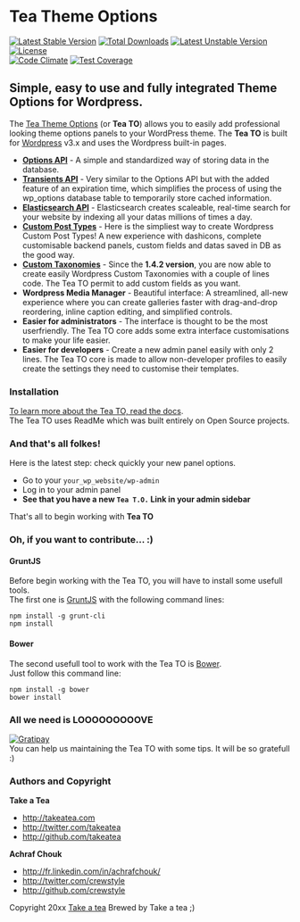 # Tea Theme Options

[![Latest Stable Version](https://poser.pugx.org/takeatea/tea-theme-options/v/stable.svg)](https://packagist.org/packages/takeatea/tea-theme-options) [![Total Downloads](https://poser.pugx.org/takeatea/tea-theme-options/downloads.svg)](https://packagist.org/packages/takeatea/tea-theme-options) [![Latest Unstable Version](https://poser.pugx.org/takeatea/tea-theme-options/v/unstable.svg)](https://packagist.org/packages/takeatea/tea-theme-options) [![License](https://poser.pugx.org/takeatea/tea-theme-options/license.svg)](https://packagist.org/packages/takeatea/tea-theme-options)  
[![Code Climate](https://codeclimate.com/github/Takeatea/tea_theme_options/badges/gpa.svg)](https://codeclimate.com/github/Takeatea/tea_theme_options) [![Test Coverage](https://codeclimate.com/github/Takeatea/tea_theme_options/badges/coverage.svg)](https://codeclimate.com/github/Takeatea/tea_theme_options)



## Simple, easy to use and fully integrated Theme Options for Wordpress.

The [Tea Theme Options](https://github.com/Takeatea/tea_theme_options) (or **Tea TO**) allows you to easily add professional looking theme options panels to your WordPress theme. The **Tea TO** is built for [Wordpress](http://wordpress.org "CMS Wordpress") v3.x and uses the Wordpress built-in pages.

+ **[Options API](http://codex.wordpress.org/Options_API)** - A simple and standardized way of storing data in the database.
+ **[Transients API](http://codex.wordpress.org/Transients_API)** - Very similar to the Options API but with the added feature of an expiration time, which simplifies the process of using the wp_options database table to temporarily store cached information.
+ **[Elasticsearch API](http://www.elasticsearch.org/)** - Elasticsearch creates scaleable, real-time search for your website by indexing all your datas millions of times a day.
+ **[Custom Post Types](http://codex.wordpress.org/Post_Types)** - Here is the simpliest way to create Wordpress Custom Post Types! A new experience with dashicons, complete customisable backend panels, custom fields and datas saved in DB as the good way.
+ **[Custom Taxonomies](http://codex.wordpress.org/Taxonomies)** - Since the **1.4.2 version**, you are now able to create easily Wordpress Custom Taxonomies with a couple of lines code. The Tea TO permit to add custom fields as you want.
+ **Wordpress Media Manager** - Beautiful interface: A streamlined, all-new experience where you can create galleries faster with drag-and-drop reordering, inline caption editing, and simplified controls.
+ **Easier for administrators** - The interface is thought to be the most userfriendly. The Tea TO core adds some extra interface customisations to make your life easier.
+ **Easier for developers** - Create a new admin panel easily with only 2 lines. The Tea TO core is made to allow non-developer profiles to easily create the settings they need to customise their templates.



### Installation

[To learn more about the Tea TO, read the docs](http://tea-theme-options.readme.io/).  
The Tea TO uses ReadMe which was built entirely on Open Source projects.



### And that's all folkes!

Here is the latest step: check quickly your new panel options.

+ Go to your `your_wp_website/wp-admin`
+ Log in to your admin panel
+ **See that you have a new `Tea T.O.` Link in your admin sidebar**

That's all to begin working with **Tea TO**



### Oh, if you want to contribute... :)

#### GruntJS

Before begin working with the Tea TO, you will have to install some usefull tools.  
The first one is [GruntJS](http://gruntjs.com/) with the following command lines:

```
npm install -g grunt-cli
npm install
```

#### Bower

The second usefull tool to work with the Tea TO is [Bower](http://bower.io/).  
Just follow this command line:

```
npm install -g bower
bower install
```



### All we need is LOOOOOOOOOVE

[![Gratipay](https://img.shields.io/gratipay/crewstyle.svg?style=flat)](https://www.gittip.com/crewstyle/)  
You can help us maintaining the Tea TO with some tips. It will be so gratefull :)



### Authors and Copyright

**Take a Tea**

+ http://takeatea.com
+ http://twitter.com/takeatea
+ http://github.com/takeatea

**Achraf Chouk**

+ http://fr.linkedin.com/in/achrafchouk/
+ http://twitter.com/crewstyle
+ http://github.com/crewstyle

Copyright 20xx [Take a tea](http://takeatea.com "Take a tea")
Brewed by Take a tea ;)
